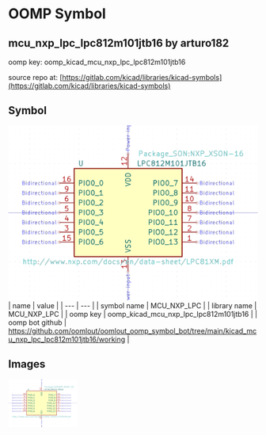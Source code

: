 # OOMP Symbol  
## mcu_nxp_lpc_lpc812m101jtb16  by arturo182  
  
oomp key: oomp_kicad_mcu_nxp_lpc_lpc812m101jtb16  
  
source repo at: [https://gitlab.com/kicad/libraries/kicad-symbols](https://gitlab.com/kicad/libraries/kicad-symbols)  
## Symbol  
  
[![working.png](working_600.png)](working.png)  
| name | value | 
| --- | --- | 
| symbol name | MCU_NXP_LPC | 
| library name | MCU_NXP_LPC | 
| oomp key | oomp_kicad_mcu_nxp_lpc_lpc812m101jtb16 | 
| oomp bot github | https://github.com/oomlout/oomlout_oomp_symbol_bot/tree/main/kicad_mcu_nxp_lpc_lpc812m101jtb16/working | 
## Images  
  
[![working.png](working_140.png)](working.png)  
